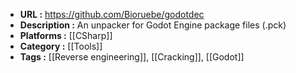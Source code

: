 - **URL :** https://github.com/Bioruebe/godotdec
- **Description :** An unpacker for Godot Engine package files (.pck)
- **Platforms :** [[CSharp]]
- **Category :** [[Tools]]
- **Tags :** [[Reverse engineering]], [[Cracking]], [[Godot]]